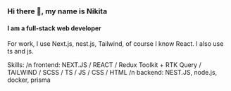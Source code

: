 ### Hi there 👋, my name is Nikita
#### I am a full-stack web developer
For work, I use Next.js, nest.js, Tailwind, of course I know React. I also use ts and js.

Skills: /n
frontend: NEXT.JS / REACT / Redux Toolkit + RTK Query / TAILWIND / SCSS / TS / JS / CSS / HTML /n
backend: NEST.JS, node.js, docker, prisma
